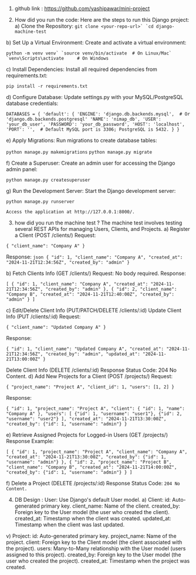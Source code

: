 1. github link : https://github.com/yashipawar/mini-project

2. How did you run the code: 
Here are the steps to run this Django project:
a) Clone the Repository:
````git clone <your-repo-url>`
`cd django-machine-test````

b) Set Up a Virtual Environment:
Create and activate a virtual environment:

````python -m venv venv`
`source venv/bin/activate  # On Linux/Mac`
`venv\Scripts\activate     # On Windows````

c) Install Dependencies:
Install all required dependencies from requirements.txt:

`pip install -r requirements.txt`

d) Configure Database:
Update settings.py with your MySQL/PostgreSQL database credentials:

`DATABASES = {
    'default': {
        'ENGINE': 'django.db.backends.mysql',  # Or 'django.db.backends.postgresql'
        'NAME': 'nimap_db',
        'USER': 'your_db_user',
        'PASSWORD': 'your_db_password',
        'HOST': 'localhost',
        'PORT': '',  # Default MySQL port is 3306; PostgreSQL is 5432.
    }
}`

e) Apply Migrations:
Run migrations to create database tables:

`python manage.py makemigrations`
`python manage.py migrate`

f) Create a Superuser:
Create an admin user for accessing the Django admin panel:

`python manage.py createsuperuser`

g) Run the Development Server:
Start the Django development server:

`python manage.py runserver`

```Access the application at http://127.0.0.1:8000/.```

3. how did you run the machine test ?
The machine test involves testing several REST APIs for managing Users, Clients, and Projects.
a) Register a Client (POST /clients/)
Request:

`{
  "client_name": "Company A"
}`

Response:
`json
{
  "id": 1,
  "client_name": "Company A",
  "created_at": "2024-11-21T12:34:56Z",
  "created_by": "admin"
}`

b) Fetch Clients Info (GET /clients/)
Request: No body required.
Response:

`[
  {
    "id": 1,
    "client_name": "Company A",
    "created_at": "2024-11-21T12:34:56Z",
    "created_by": "admin"
  },
  {
    "id": 2,
    "client_name": "Company B",
    "created_at": "2024-11-21T12:40:00Z",
    "created_by": "admin"
  }
]`

c) Edit/Delete Client Info (PUT/PATCH/DELETE /clients/:id)
Update Client Info (PUT /clients/:id)
Request:

`{
  "client_name": "Updated Company A"
}`

Response:

`{
  "id": 1,
  "client_name": "Updated Company A",
  "created_at": "2024-11-21T12:34:56Z",
  "created_by": "admin",
  "updated_at": "2024-11-21T13:00:00Z"
}`

Delete Client Info (DELETE /clients/:id)
Response Status Code: 204 No Content.
d) Add New Projects for a Client (POST /projects/)
Request:

`{
  "project_name": "Project A",
  "client_id": 1,
  "users": [1, 2]
}`

Response:

`{
  "id": 1,
  "project_name": "Project A",
  "client": {
    "id": 1,
    "name": "Company A"
  },
  "users": [
    {"id": 1, "username": "user1"},
    {"id": 2, "username": "user2"}
  ],
  "created_at": "2024-11-21T13:30:00Z",
  "created_by": {"id": 1, "username": "admin"}
}`

e) Retrieve Assigned Projects for Logged-in Users (GET /projects/)
Response Example:

`[
    {
        "id": 1,
        "project_name": "Project A",
        "client_name": "Company A",
        "created_at": "2024-11-21T13:30:00Z",
        "created_by": {"id": 1, "username": "admin"}
    },
    {
        "id": 2,
        "project_name": "Project B",
        "client_name": "Company B",
        "created_at": "2024-11-21T14:00:00Z",
        "created_by": {"id": 1, "username": "admin"}
    }
]`

f) Delete a Project (DELETE /projects/:id)
Response Status Code: `204 No Content.`

4. DB Design :
User: Use Django's default User model.
a) Client:
id: Auto-generated primary key.
client_name: Name of the client.
created_by: Foreign key to the User model (the user who created the client).
created_at: Timestamp when the client was created.
updated_at: Timestamp when the client was last updated.

v) Project:
id: Auto-generated primary key.
project_name: Name of the project.
client: Foreign key to the Client model (the client associated with the project).
users: Many-to-Many relationship with the User model (users assigned to this project).
created_by: Foreign key to the User model (the user who created the project).
created_at: Timestamp when the project was created.
